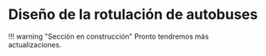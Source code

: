 # Diseño de la rotulación de autobuses

!!! warning "Sección en construcción"
    Pronto tendremos más actualizaciones.